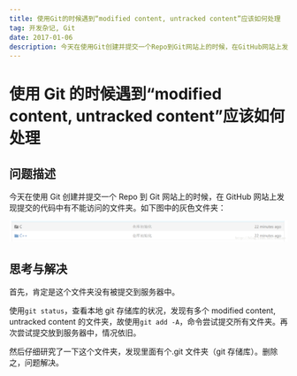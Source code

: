 ```yaml
---
title: 使用Git的时候遇到“modified content, untracked content”应该如何处理
tag: 开发杂记, Git
date: 2017-01-06
description: 今天在使用Git创建并提交一个Repo到Git网站上的时候，在GitHub网站上发现提交的代码中有不能访问的文件夹。那么，应该如何解决这个问题呢？
---
```


# 使用 Git 的时候遇到“modified content, untracked content”应该如何处理

## 问题描述

今天在使用 Git 创建并提交一个 Repo 到 Git 网站上的时候，在 GitHub 网站上发现提交的代码中有不能访问的文件夹。如下图中的灰色文件夹：

![问题描述](./problem.png)

## 思考与解决

首先，肯定是这个文件夹没有被提交到服务器中。

使用`git status`，查看本地 git 存储库的状况，发现有多个 modified content, untracked content 的文件夹，故使用`git add -A`，命令尝试提交所有文件夹。再次尝试提交放到服务器中，情况依旧。

然后仔细研究了一下这个文件夹，发现里面有个.git 文件夹（git 存储库）。删除之，问题解决。

